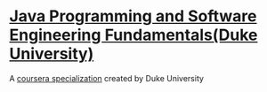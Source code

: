 <h1><a href="">Java Programming and Software Engineering Fundamentals(Duke University)</a></h1>
<p>A <a href="https://www.coursera.org/specializations/java-programming">coursera specialization</a> created by Duke University</p>
